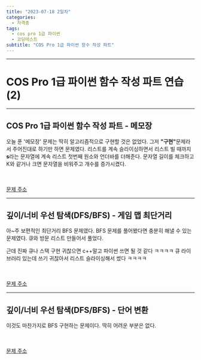 ```yaml
---
title: "2023-07-18 2일차"
categories:
  - 자격증
tags:
  - cos pro 1급 파이썬
  - 코딩테스트
subtitle: "COS Pro 1급 파이썬 함수 작성 파트"
---
```

-----
<h1>COS Pro 1급 파이썬 함수 작성 파트 연습 (2)</h1>

-----
<h2>COS Pro 1급 파이썬 함수 작성 파트 - 메모장</h2>

<script src="https://gist.github.com/harimyong/734d0e6f6356348ee0b1277c7b7b9d6e.js"></script>

<p>오늘 푼 '메모장' 문제는 딱히 알고리즘적으로 구현할 것은 없었다. 그저 <strong>"구현"</strong>문제라서 주어진대로 하기만 하면 문제였다. 리스트를 계속 슬라이싱하면서 리스트 빌 때까지 <strong>s</strong>라는 문자열에 계속 리스트 첫번째 원소와 언더바를 더해준다. 문자열 길이를 체크하고 K와 같거나 크면 문자열을 비워주고 개수를 증가시켰다.</p>

<br><br>
<a href="https://school.programmers.co.kr/learn/courses/11133/lessons/71167">문제 주소</a>

-----
<h2>깊이/너비 우선 탐색(DFS/BFS) - 게임 맵 최단거리</h2>

<script src="https://gist.github.com/harimyong/4385ed0ccf6f4d58ff3bbb3ac97ec743.js"></script>

<p>아~주 보편적인 최단거리 BFS 문제였다. BFS 문제를 풀어봤다면 충분히 해낼 수 있는 문제였다. 큐와 방문 리스트 만들어서 풀었다.</p>
<p>근데 진짜 큐나 스택 구현 귀찮으면 c++말고 파이썬 쓰면 될 것 같다 ㅋㅋㅋㅋ 큐 라이브러리 있는데 쓰기 귀찮아서 리스트 슬라이싱해서 썼다 ㅋㅋㅋㅋ</p>

<br><br>
<a href="https://school.programmers.co.kr/learn/courses/30/lessons/1844">문제 주소</a>

-----
<h2>깊이/너비 우선 탐색(DFS/BFS) - 단어 변환</h2>

<script src="https://gist.github.com/harimyong/9eea4599f31011d597c3a29291b1c93f.js"></script>

<p>이것도 마찬가지로 BFS 구현하는 문제이다. 딱히 어려운 부분은 없다.</p>

<br><br>
<a href="https://school.programmers.co.kr/learn/courses/30/lessons/43163?language=python3">문제 주소</a>
